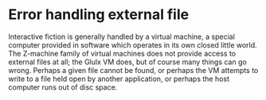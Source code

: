 # Error handling external file

Interactive fiction is generally handled by a virtual machine, a special computer provided in software which operates in its own closed little world. The Z-machine family of virtual machines does not provide access to external files at all; the Glulx VM does, but of course many things can go wrong. Perhaps a given file cannot be found, or perhaps the VM attempts to write to a file held open by another application, or perhaps the host computer runs out of disc space.
